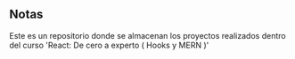 ## Notas

Este es un repositorio donde se almacenan los proyectos realizados dentro del curso 'React: De cero a experto ( Hooks y MERN )'
